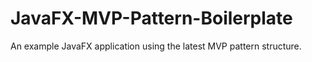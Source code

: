 # JavaFX-MVP-Pattern-Boilerplate
An example JavaFX application using the latest MVP pattern structure.
